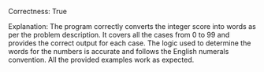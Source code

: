 Correctness: True

Explanation: The program correctly converts the integer score into words as per the problem description. It covers all the cases from 0 to 99 and provides the correct output for each case. The logic used to determine the words for the numbers is accurate and follows the English numerals convention. All the provided examples work as expected.